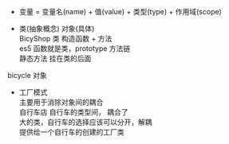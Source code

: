 - 变量 = 变量名(name) + 值(value) + 类型(type) + 作用域(scope)

- 类(抽象概念) 对象(具体)<br>
BicyShop 类 构造函数 + 方法<br>
es5 函数就是类，prototype 方法链<br>
静态方法 挂在类的后面

bicycle 对象

- 工厂模式<br>
主要用于消除对象间的耦合<br>
自行车店 自行车的类型间， 耦合了<br>
大的类，自行车的选择应该可以分开，解耦<br>
提供给一个自行车的创建的工厂类